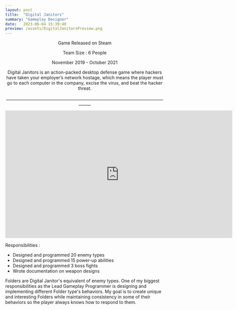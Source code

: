 ```yaml
---
layout: post
title:  "Digital Janitors"
summary: "Gameplay Designer"
date:   2023-06-04 15:39:40
preview: /assets/DigitalJanitorsPreview.png
---
```

<p align="center">Game Released on Steam</p>

<p align="center">Team Size : 6 People</p>

<p align="center">November 2019 - October 2021</p>

<p align="center">Digital Janitors is an action-packed desktop defense game where hackers have taken your employer’s network hostage, which means the player must go to each computer in the company, excise the virus, and beat the hacker threat.</p>
<p align="center">____________________________________________________________________________________</p>
<p align="center">
<iframe width="720" height="405" src="https://www.youtube.com/embed/ZgYnhckP1VA" title="Digital Janitors Launch Trailer" frameborder="0" allow="accelerometer; autoplay; clipboard-write; encrypted-media; gyroscope; picture-in-picture; web-share" allowfullscreen></iframe>

Responsibilities : <br>
  - Designed and programmed 20 enemy types<br>
  - Designed and programmed 15 power-up abilities<br>
  - Designed and programmed 3 boss fights<br>
  - Wrote documentation on weapon designs<br>


Folders are Digital Janitor's equivalent of enemy types. One of my biggest responsibilities as the Lead Gameplay Programmer is designing and implementing different Folder type's behaviors. My goal is to create unique and interesting Folders while maintaining consistency in some of their behaviors so the player always knows how to respond to them.

</p>
